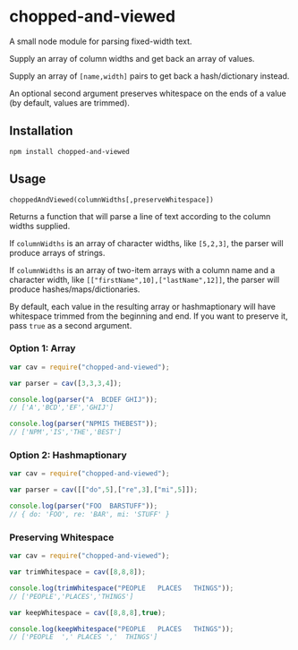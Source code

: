 chopped-and-viewed
==================

A small node module for parsing fixed-width text.

Supply an array of column widths and get back an array of values.

Supply an array of `[name,width]` pairs to get back a hash/dictionary instead.

An optional second argument preserves whitespace on the ends of a value (by default, values are trimmed).

## Installation

```
npm install chopped-and-viewed
```

## Usage

`choppedAndViewed(columnWidths[,preserveWhitespace])`

Returns a function that will parse a line of text according to the column widths supplied.

If `columnWidths` is an array of character widths, like `[5,2,3]`, the parser will produce arrays of strings.

If `columnWidths` is an array of two-item arrays with a column name and a character width, like `[["firstName",10],["lastName",12]]`, the parser will produce hashes/maps/dictionaries.

By default, each value in the resulting array or hashmaptionary will have whitespace trimmed from the beginning and end.  If you want to preserve it, pass `true` as a second argument.

### Option 1: Array

```js
var cav = require("chopped-and-viewed");

var parser = cav([3,3,3,4]);

console.log(parser("A  BCDEF GHIJ"));
// ['A','BCD','EF','GHIJ']

console.log(parser("NPMIS THEBEST"));
// ['NPM','IS','THE','BEST']
```

### Option 2: Hashmaptionary

```js
var cav = require("chopped-and-viewed");

var parser = cav([["do",5],["re",3],["mi",5]]);

console.log(parser("FOO  BARSTUFF"));
// { do: 'FOO', re: 'BAR', mi: 'STUFF' }
```

### Preserving Whitespace

```js
var cav = require("chopped-and-viewed");

var trimWhitespace = cav([8,8,8]);

console.log(trimWhitespace("PEOPLE   PLACES   THINGS"));
// ['PEOPLE','PLACES','THINGS']

var keepWhitespace = cav([8,8,8],true);

console.log(keepWhitespace("PEOPLE   PLACES   THINGS"));
// ['PEOPLE  ',' PLACES ','  THINGS']
```
